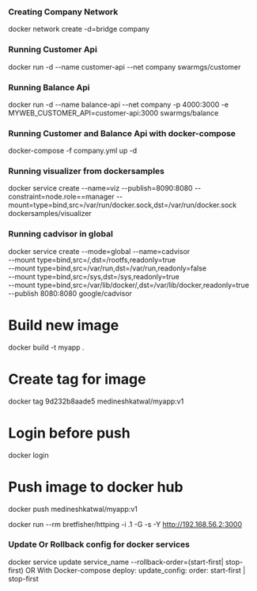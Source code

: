 ### Creating Company Network
docker network create -d=bridge company
### Running Customer Api
docker run -d --name customer-api --net company swarmgs/customer
### Running Balance Api
docker run -d --name balance-api --net company -p 4000:3000 -e MYWEB_CUSTOMER_API=customer-api:3000 swarmgs/balance

### Running Customer and Balance Api with docker-compose
docker-compose -f company.yml up -d


### Running visualizer from dockersamples
docker service create --name=viz --publish=8090:8080 --constraint=node.role==manager --mount=type=bind,src=/var/run/docker.sock,dst=/var/run/docker.sock dockersamples/visualizer

### Running cadvisor in global
docker service create --mode=global --name=cadvisor \
--mount type=bind,src=/,dst=/rootfs,readonly=true \
--mount type=bind,src=/var/run,dst=/var/run,readonly=false \
--mount type=bind,src=/sys,dst=/sys,readonly=true \
--mount type=bind,src=/var/lib/docker/,dst=/var/lib/docker,readonly=true \
--publish 8080:8080 google/cadvisor


# Build new image
docker build -t myapp .
# Create tag for image
docker tag 9d232b8aade5 medineshkatwal/myapp:v1
# Login before push
docker login
# Push image to docker hub
docker push medineshkatwal/myapp:v1

docker run --rm bretfisher/httping -i .1 -G -s -Y http://192.168.56.2:3000

### Update Or Rollback config for docker services
docker service update service_name --rollback-order=(start-first| stop-first)
 OR
With Docker-compose
deploy:
   update_config:
       order: start-first | stop-first